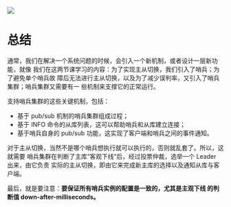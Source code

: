 

![](https://z3.ax1x.com/2021/07/31/Wvp8JK.png)

# 总结

通常，我们在解决一个系统问题的时候，会引入一个新机制，或者设计一层新功能，就像 我们在这两节课学习的内容：为了实现主从切换，我们引入了哨兵；为了避免单个哨兵故 障后无法进行主从切换，以及为了减少误判率，又引入了哨兵集群；哨兵集群又需要有一 些机制来支撑它的正常运行。

支持哨兵集群的这些关键机制，包括：

- 基于 pub/sub 机制的哨兵集群组成过程； 
- 基于 INFO 命令的从库列表，这可以帮助哨兵和从库建立连接； 
- 基于哨兵自身的 pub/sub 功能，这实现了客户端和哨兵之间的事件通知。

对于主从切换，当然不是哪个哨兵想执行就可以执行的，否则就乱套了。所以，这就需要 哨兵集群在判断了主库“客观下线”后，经过投票仲裁，选举一个 Leader 出来，由它负责 实际的主从切换，即由它来完成新主库的选择以及通知从库与客户端。

最后，就是要注意：**要保证所有哨兵实例的配置是一致的，尤其是主观下线 的判断值 down-after-milliseconds。**